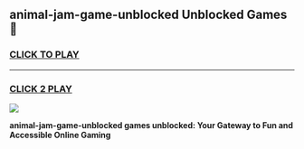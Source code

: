 
## animal-jam-game-unblocked Unblocked Games👋
<h3>
<a href="https://news.freeplayer.one?title=animal-jam-game-unblocked&ref=16F">CLICK TO PLAY</a></h3>
<hr>

<h3>
<a href="https://news.freeplayer.one?title=animal-jam-game-unblocked&ref=16F">CLICK 2 PLAY</a>
  
</h3>

<a href="https://news.freeplayer.one?title=animal-jam-game-unblocked&ref=16F/"><img src="https://clearcache.store/games.png"></a>


**animal-jam-game-unblocked games unblocked: Your Gateway to Fun and Accessible Online Gaming**
